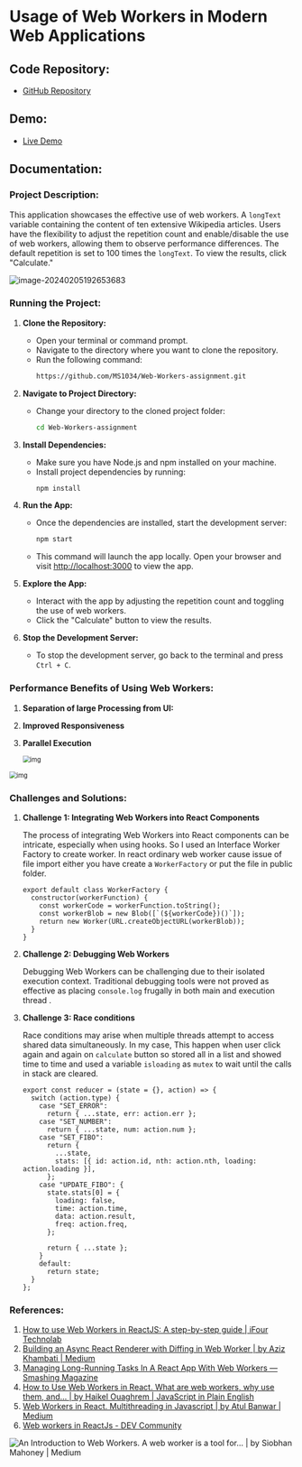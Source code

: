 # Usage of Web Workers in Modern Web Applications

## Code Repository:
- [GitHub Repository](https://github.com/MS1034/Web-Workers-assignment.git)

## Demo:
- [Live Demo](https://text-stats.netlify.app/)

## Documentation:

### Project Description:
This application showcases the effective use of web workers. A `longText` variable containing the content of ten extensive Wikipedia articles. Users have the flexibility to adjust the repetition count and enable/disable the use of web workers, allowing them to observe performance differences. The default repetition is set to 100 times the `longText`. To view the results, click "Calculate."

![image-20240205192653683](C:\Users\Subhan\AppData\Roaming\Typora\typora-user-images\image-20240205192653683.png)

### Running the Project:
1. **Clone the Repository:**
   - Open your terminal or command prompt.
   - Navigate to the directory where you want to clone the repository.
   - Run the following command:
     ```bash
     https://github.com/MS1034/Web-Workers-assignment.git
     ```

2. **Navigate to Project Directory:**
   - Change your directory to the cloned project folder:
     ```bash
     cd Web-Workers-assignment
     ```

3. **Install Dependencies:**
   - Make sure you have Node.js and npm installed on your machine.
   - Install project dependencies by running:
     ```bash
     npm install
     ```

4. **Run the App:**
   - Once the dependencies are installed, start the development server:
     ```bash
     npm start
     ```
   - This command will launch the app locally. Open your browser and visit [http://localhost:3000](http://localhost:3000) to view the app.

5. **Explore the App:**
   - Interact with the app by adjusting the repetition count and toggling the use of web workers.
   - Click the "Calculate" button to view the results.

6. **Stop the Development Server:**
   - To stop the development server, go back to the terminal and press `Ctrl + C`.

### Performance Benefits of Using Web Workers:

1. **Separation of large Processing from  UI:**
2. **Improved Responsiveness**
3. **Parallel Execution**

   <img src="https://www.ifourtechnolab.com/pics/Benefits-of-web-workers.webp" alt="img" style="zoom:80%;" />

<img src="https://assets-global.website-files.com/5d2dd7e1b4a76d8b803ac1aa/61c2cb132a8a4407169084f9_IlgdwjqfRdCM_X4eTtn83Io545bgiR3zinZ99vgaHg-Y0fS8wO7G4ksf9PuObY-J1rknA6_Xt7w6nf3q153I7PvKc1w1c-DETSO_z_Di4fY5iDOOipCGSrznmeSag04VqWXV6UuC.png" alt="img" style="zoom:80%;" />

### Challenges and Solutions:

1. **Challenge 1: Integrating Web Workers into React Components**

   The process of  integrating Web Workers into React components can be intricate, especially when using hooks. So I used an Interface Worker Factory to create worker. In react ordinary web worker cause issue of file import either you have create a `WorkerFactory` or put the file in public folder.

   ````
   export default class WorkerFactory {
     constructor(workerFunction) {
       const workerCode = workerFunction.toString();
       const workerBlob = new Blob([`(${workerCode})()`]);
       return new Worker(URL.createObjectURL(workerBlob));
     }
   }
   ````

   

2. **Challenge 2: Debugging Web Workers**

   Debugging Web Workers can be challenging due to their isolated execution context. Traditional debugging tools were not proved as effective as placing `console.log` frugally in both main and execution thread . 

3. **Challenge 3: Race conditions**

   Race conditions may arise when multiple threads attempt to access shared data simultaneously. In my case, This happen when user click  again and again on `calculate` button so stored all in a list and showed time to time and used a variable `isloading` as `mutex` to wait until the calls in stack are cleared.

   ````
   export const reducer = (state = {}, action) => {
     switch (action.type) {
       case "SET_ERROR":
         return { ...state, err: action.err };
       case "SET_NUMBER":
         return { ...state, num: action.num };
       case "SET_FIBO":
         return {
           ...state,
           stats: [{ id: action.id, nth: action.nth, loading: action.loading }],
         };
       case "UPDATE_FIBO": {
         state.stats[0] = {
           loading: false,
           time: action.time,
           data: action.result,
           freq: action.freq,
         };
   
         return { ...state };
       }
       default:
         return state;
     }
   };
   ````

   

### References:

1. [How to use Web Workers in ReactJS: A step-by-step guide | iFour Technolab](https://www.ifourtechnolab.com/blog/how-to-use-web-workers-in-reactjs-a-step-by-step-guide)
2. [Building an Async React Renderer with Diffing in Web Worker | by Aziz Khambati | Medium](https://medium.com/@azizhk/building-an-async-react-renderer-with-diffing-in-web-worker-f3be07f16d90)
3. [Managing Long-Running Tasks In A React App With Web Workers — Smashing Magazine](https://www.smashingmagazine.com/2020/10/tasks-react-app-web-workers/)
4. [How to Use Web Workers in React. What are web workers, why use them, and… | by Haikel Ouaghrem | JavaScript in Plain English](https://javascript.plainenglish.io/web-worker-in-react-9b2efafe309c)
5. [Web Workers in React. Multithreading in Javascript | by Atul Banwar | Medium](https://medium.com/@atulbanwar/web-workers-in-react-a2428af96992)
6. [Web workers in ReactJs - DEV Community](https://dev.to/sumankalia/web-workers-in-reactjs-4bc7)

![An Introduction to Web Workers. A web worker is a tool for… | by Siobhan  Mahoney | Medium](https://miro.medium.com/v2/resize:fit:582/1*JT6Z2FGtV2l9eEmXRLdxLA.png)





